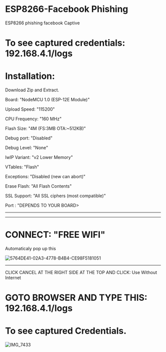 # ESP8266-Facebook Phishing
ESP8266 phishing facebook Captive

[gitlab,license]:project+?gitlab_url=https%3A%2F%2Fjihulab.com

# To see captured credentials: 192.168.4.1/logs


# Installation:
Download Zip and Extract.


Board: "NodeMCU 1.0 (ESP-12E Module)"


Upload Speed: "115200"


CPU Frequency: "160 MHz"


Flash Size: "4M (FS:3MB OTA:~512KB)"


Debug port: "Disabled"


Debug Level: "None"


IwIP Variant: "v2 Lower Memory"


VTables: "Flash"


Exceptions: "Disabled (new can abort)"


Erase Flash: "All Flash Contents"


SSL Support: "All SSL ciphers (most compatible)"


Port : "DEPENDS TO YOUR BOARD>
_________________________________________

_________________________________________


# CONNECT: "FREE WIFI"
Automaticaly pop up this

![5764DE41-02A3-4778-B4B4-CE98F5181051](https://user-images.githubusercontent.com/90843849/182718128-a2938a55-75ff-475e-b4bd-cdb705eb4783.png)

_________________________________________
CLICK CANCEL AT THE RIGHT SIDE AT THE TOP AND CLICK: Use Without Internet

# GOTO BROWSER AND TYPE THIS: 192.168.4.1/logs 

# To see captured Credentials.

![IMG_7433](https://user-images.githubusercontent.com/90843849/182632888-85cddc0d-72e5-4fdf-b7b9-577df79ae4fc.PNG)



